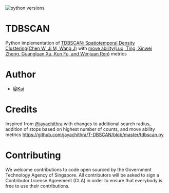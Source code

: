 ![python versions](https://img.shields.io/badge/python-3.6.4-blue.svg)

TDBSCAN
======
Python implementation of [TDBSCAN: Spatiotemporal Density
Clustering(Chen W, Ji M, Wang J)](https://online-journals.org/index.php/i-joe/article/view/3881/0) with [move ability(Luo, Ting, Xinwei Zheng, Guangluan Xu, Kun Fu, and Wenjuan Ren)](https://www.mdpi.com/2220-9964/6/3/63) metrics



Author
======
- [@Kai](https://github.com/kitcatkai)

Credits
======
Inspired from [@jayachithra](https://github.com/jayachithra) with changes to additional search radius, addition of stops based on highest number of counts, and move ability metrics
https://github.com/jayachithra/T-DBSCAN/blob/master/tdbscan.py

Contributing
======
We welcome contributions to code open sourced by the Government Technology Agency of Singapore. All contributors will be asked to sign a Contributor License Agreement (CLA) in order to ensure that everybody is free to use their contributions.

